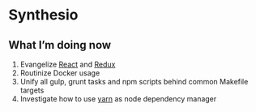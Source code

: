 # Synthesio

## What I’m doing now

1. Evangelize [React](https://facebook.github.io/react/) and [Redux](http://redux.js.org/)
1. Routinize Docker usage
1. Unify all gulp, grunt tasks and npm scripts behind common Makefile targets
1. Investigate how to use [yarn](https://github.com/yarnpkg/yarn) as node dependency manager
